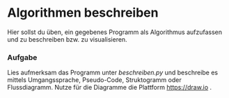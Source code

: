 # Algorithmen beschreiben

Hier sollst du üben, ein gegebenes Programm als Algorithmus aufzufassen und zu beschreiben bzw. zu visualisieren.

### Aufgabe
Lies aufmerksam das Programm unter _beschreiben.py_ und beschreibe es mittels Umgangssprache, Pseudo-Code, Struktogramm oder Flussdiagramm.
Nutze für die Diagramme die Plattform https://draw.io .
